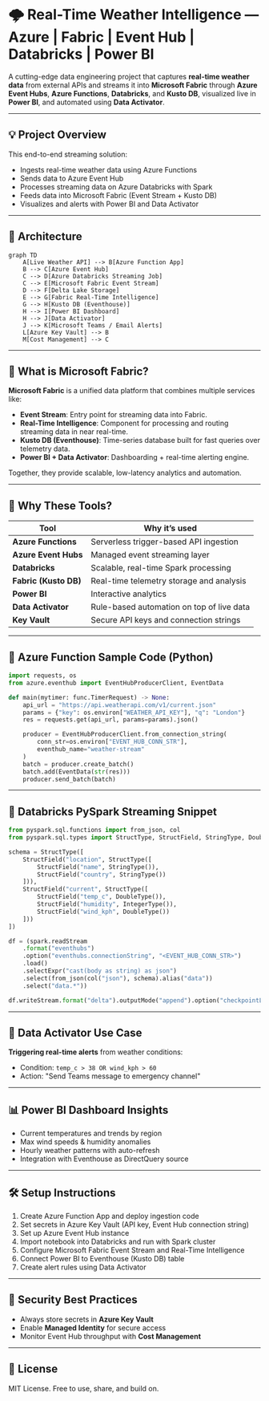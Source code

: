 
# 🌩️ Real-Time Weather Intelligence — Azure | Fabric | Event Hub | Databricks | Power BI

A cutting-edge data engineering project that captures **real-time weather data** from external APIs and streams it into **Microsoft Fabric** through **Azure Event Hubs**, **Azure Functions**, **Databricks**, and **Kusto DB**, visualized live in **Power BI**, and automated using **Data Activator**.

---

## 💡 Project Overview

This end-to-end streaming solution:
- Ingests real-time weather data using Azure Functions
- Sends data to Azure Event Hub
- Processes streaming data on Azure Databricks with Spark
- Feeds data into Microsoft Fabric (Event Stream + Kusto DB)
- Visualizes and alerts with Power BI and Data Activator

---

## 📐 Architecture

```mermaid
graph TD
    A[Live Weather API] --> B[Azure Function App]
    B --> C[Azure Event Hub]
    C --> D[Azure Databricks Streaming Job]
    C --> E[Microsoft Fabric Event Stream]
    D --> F[Delta Lake Storage]
    E --> G[Fabric Real-Time Intelligence]
    G --> H[Kusto DB (Eventhouse)]
    H --> I[Power BI Dashboard]
    H --> J[Data Activator]
    J --> K[Microsoft Teams / Email Alerts]
    L[Azure Key Vault] --> B
    M[Cost Management] --> C
```

---

## 🔎 What is Microsoft Fabric?

**Microsoft Fabric** is a unified data platform that combines multiple services like:
- **Event Stream**: Entry point for streaming data into Fabric.
- **Real-Time Intelligence**: Component for processing and routing streaming data in near real-time.
- **Kusto DB (Eventhouse)**: Time-series database built for fast queries over telemetry data.
- **Power BI + Data Activator**: Dashboarding + real-time alerting engine.

Together, they provide scalable, low-latency analytics and automation.

---

## 🤖 Why These Tools?

| Tool                | Why it’s used                                                                 |
|---------------------|--------------------------------------------------------------------------------|
| **Azure Functions** | Serverless trigger-based API ingestion                                        |
| **Azure Event Hubs**| Managed event streaming layer                                                 |
| **Databricks**      | Scalable, real-time Spark processing                                          |
| **Fabric (Kusto DB)**| Real-time telemetry storage and analysis                                      |
| **Power BI**        | Interactive analytics                                                         |
| **Data Activator**  | Rule-based automation on top of live data                                     |
| **Key Vault**       | Secure API keys and connection strings                                        |

---

## 🧪 Azure Function Sample Code (Python)

```python
import requests, os
from azure.eventhub import EventHubProducerClient, EventData

def main(mytimer: func.TimerRequest) -> None:
    api_url = "https://api.weatherapi.com/v1/current.json"
    params = {"key": os.environ["WEATHER_API_KEY"], "q": "London"}
    res = requests.get(api_url, params=params).json()

    producer = EventHubProducerClient.from_connection_string(
        conn_str=os.environ["EVENT_HUB_CONN_STR"],
        eventhub_name="weather-stream"
    )
    batch = producer.create_batch()
    batch.add(EventData(str(res)))
    producer.send_batch(batch)
```

---

## 🔁 Databricks PySpark Streaming Snippet

```python
from pyspark.sql.functions import from_json, col
from pyspark.sql.types import StructType, StructField, StringType, DoubleType, IntegerType

schema = StructType([
    StructField("location", StructType([
        StructField("name", StringType()),
        StructField("country", StringType())
    ])),
    StructField("current", StructType([
        StructField("temp_c", DoubleType()),
        StructField("humidity", IntegerType()),
        StructField("wind_kph", DoubleType())
    ]))
])

df = (spark.readStream
    .format("eventhubs")
    .option("eventhubs.connectionString", "<EVENT_HUB_CONN_STR>")
    .load()
    .selectExpr("cast(body as string) as json")
    .select(from_json(col("json"), schema).alias("data"))
    .select("data.*"))

df.writeStream.format("delta").outputMode("append").option("checkpointLocation", "/tmp/chk").start("/mnt/delta/weather_data")
```

---

## 🚨 Data Activator Use Case

**Triggering real-time alerts** from weather conditions:

- Condition: `temp_c > 38 OR wind_kph > 60`
- Action: "Send Teams message to emergency channel"

---

## 📊 Power BI Dashboard Insights

- Current temperatures and trends by region
- Max wind speeds & humidity anomalies
- Hourly weather patterns with auto-refresh
- Integration with Eventhouse as DirectQuery source

---

## 🛠️ Setup Instructions

1. Create Azure Function App and deploy ingestion code
2. Set secrets in Azure Key Vault (API key, Event Hub connection string)
3. Set up Azure Event Hub instance
4. Import notebook into Databricks and run with Spark cluster
5. Configure Microsoft Fabric Event Stream and Real-Time Intelligence
6. Connect Power BI to Eventhouse (Kusto DB) table
7. Create alert rules using Data Activator

---

## 🔐 Security Best Practices

- Always store secrets in **Azure Key Vault**
- Enable **Managed Identity** for secure access
- Monitor Event Hub throughput with **Cost Management**

---

## 📄 License

MIT License. Free to use, share, and build on.
